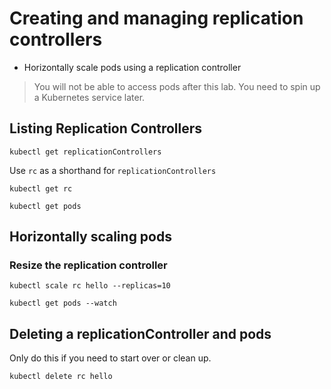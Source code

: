 # Creating and managing replication controllers

* Horizontally scale pods using a replication controller

> You will not be able to access pods after this lab. You need to spin up a Kubernetes service later.

## Listing Replication Controllers

```
kubectl get replicationControllers
```

Use `rc` as a shorthand for `replicationControllers`

```
kubectl get rc
```

```
kubectl get pods
```

## Horizontally scaling pods

### Resize the replication controller

```
kubectl scale rc hello --replicas=10
```

```
kubectl get pods --watch
```

## Deleting a replicationController and pods

Only do this if you need to start over or clean up.

```
kubectl delete rc hello
```
